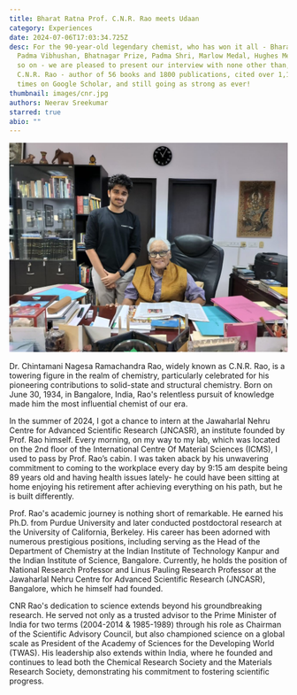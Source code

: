 ```yaml
---
title: Bharat Ratna Prof. C.N.R. Rao meets Udaan
category: Experiences
date: 2024-07-06T17:03:34.725Z
desc: For the 90-year-old legendary chemist, who has won it all - Bharat Ratna,
  Padma Vibhushan, Bhatnagar Prize, Padma Shri, Marlow Medal, Hughes Medal and
  so on - we are pleased to present our interview with none other than, Prof.
  C.N.R. Rao - author of 56 books and 1800 publications, cited over 1,17,646
  times on Google Scholar, and still going as strong as ever!
thumbnail: images/cnr.jpg
authors: Neerav Sreekumar
starred: true
abio: ""
---
```

![The author (left) and Prof. C.N.R. Rao (right) at the latter's office](images/cnr_inarticle1.jpg "Prof. C.N.R seated at his office chamber.")


Dr. Chintamani Nagesa Ramachandra Rao, widely known as C.N.R. Rao, is a towering figure in the realm of chemistry, particularly celebrated for his pioneering contributions to solid-state and structural chemistry. Born on June 30, 1934, in Bangalore, India, Rao's relentless pursuit of knowledge made him the most influential chemist of our era.

In the summer of 2024, I got a chance to intern at the Jawaharlal Nehru Centre for Advanced Scientific Research (JNCASR), an institute founded by Prof. Rao himself. Every morning, on my way to my lab, which was located on the 2nd floor of the International Centre Of Material Sciences (ICMS), I used to pass by Prof. Rao’s cabin. I was taken aback by his unwavering commitment to coming to the workplace every day by 9:15 am despite being 89 years old and having health issues lately- he could have been sitting at home enjoying his retirement after achieving everything on his path, but he is built differently.

Prof. Rao's academic journey is nothing short of remarkable. He earned his Ph.D. from Purdue University and later conducted postdoctoral research at the University of California, Berkeley. His career has been adorned with numerous prestigious positions, including serving as the Head of the Department of Chemistry at the Indian Institute of Technology Kanpur and the Indian Institute of Science, Bangalore. Currently, he holds the position of National Research Professor and Linus Pauling Research Professor at the Jawaharlal Nehru Centre for Advanced Scientific Research (JNCASR), Bangalore, which he himself had founded.

CNR Rao's dedication to science extends beyond his groundbreaking research. He served not only as a trusted advisor to the Prime Minister of India for two terms (2004-2014 & 1985-1989) through his role as Chairman of the Scientific Advisory Council, but also championed science on a global scale as President of the Academy of Sciences for the Developing World (TWAS).  His leadership also extends within India, where he founded and continues to lead both the Chemical Research Society and the Materials Research Society, demonstrating his commitment to fostering scientific progress.

